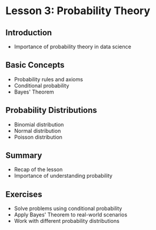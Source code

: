 # Lesson 3: Probability Theory

## Introduction

- Importance of probability theory in data science

## Basic Concepts

- Probability rules and axioms
- Conditional probability
- Bayes' Theorem

## Probability Distributions

- Binomial distribution
- Normal distribution
- Poisson distribution

## Summary

- Recap of the lesson
- Importance of understanding probability

## Exercises

- Solve problems using conditional probability
- Apply Bayes' Theorem to real-world scenarios
- Work with different probability distributions
